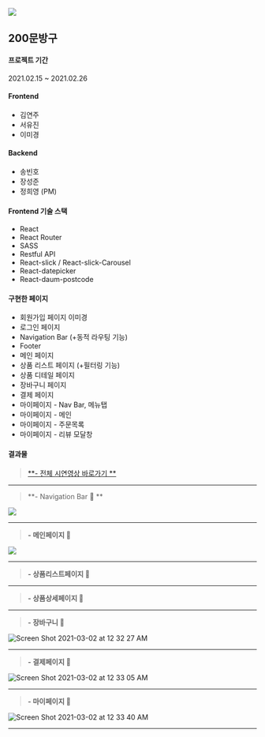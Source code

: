 ![](https://media.vlpt.us/images/sayxyoung/post/6b83cd36-6867-451e-87c5-2d02129570e9/%EC%8A%A4%ED%81%AC%EB%A6%B0%EC%83%B7%202021-02-28%20%EC%98%A4%ED%9B%84%2011.18.55.png)
## 200문방구
#### 프로젝트 기간
2021.02.15 ~ 2021.02.26

#### Frontend
- 김연주
- 서유진
- 이미경

#### Backend
- 송빈호
- 장성준
- 정희영 (PM)

#### Frontend 기술 스택
- React
- React Router
- SASS
- Restful API
- React-slick / React-slick-Carousel
- React-datepicker
- React-daum-postcode

#### 구현한 페이지
- 회원가입 페이지  이미경
- 로그인 페이지
- Navigation Bar (+동적 라우팅 기능)
- Footer
- 메인 페이지
- 상품 리스트 페이지 (+필터링 기능)
- 상품 디테일 페이지
- 장바구니 페이지
- 결제 페이지
- 마이페이지 - Nav Bar, 메뉴탭
- 마이페이지 - 메인
- 마이페이지 - 주문목록
- 마이페이지 - 리뷰 모달창 

#### 결과물 
> [**- 전체 시연영상 바로가기 **](https://www.youtube.com/watch?v=OLsMR11oai8&feature=youtu.be&ab_channel=YOUNG)
--------------

> **- Navigation Bar 🌈 **

![](https://media.vlpt.us/images/hi-yjs/post/5a57473c-3588-4366-9a81-d0eaab16a720/Screen%20Shot%202021-03-02%20at%2012.31.11%20AM.png)

--------------

> **- 메인페이지 🌈**

![](https://media.vlpt.us/images/hi-yjs/post/2af5ac71-5d0e-4763-b398-dff28f099857/Screen%20Shot%202021-02-21%20at%206.25.34%20PM.png)

--------------

> **- 상품리스트페이지 🌈**



--------------

> **- 상품상세페이지 🌈**



--------------

> **- 장바구니 🌈** 

![Screen Shot 2021-03-02 at 12 32 27 AM](https://user-images.githubusercontent.com/71842399/109519668-c91f2a00-7aee-11eb-91a3-c8230e26241e.png)

--------------

> **- 결제페이지 🌈** 

![Screen Shot 2021-03-02 at 12 33 05 AM](https://user-images.githubusercontent.com/71842399/109519747-e05e1780-7aee-11eb-8f3b-396bfbfe532c.png)

--------------

> **- 마이페이지 🌈**

![Screen Shot 2021-03-02 at 12 33 40 AM](https://user-images.githubusercontent.com/71842399/109519832-f4a21480-7aee-11eb-816c-2f15ac63d1fc.png)

--------------

